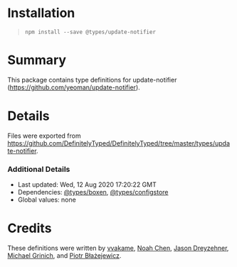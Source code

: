 # Installation
> `npm install --save @types/update-notifier`

# Summary
This package contains type definitions for update-notifier (https://github.com/yeoman/update-notifier).

# Details
Files were exported from https://github.com/DefinitelyTyped/DefinitelyTyped/tree/master/types/update-notifier.

### Additional Details
 * Last updated: Wed, 12 Aug 2020 17:20:22 GMT
 * Dependencies: [@types/boxen](https://npmjs.com/package/@types/boxen), [@types/configstore](https://npmjs.com/package/@types/configstore)
 * Global values: none

# Credits
These definitions were written by [vvakame](https://github.com/vvakame), [Noah Chen](https://github.com/nchen63), [Jason Dreyzehner](https://github.com/bitjson), [Michael Grinich](https://github.com/grinich), and [Piotr Błażejewicz](https://github.com/peterblazejewicz).

